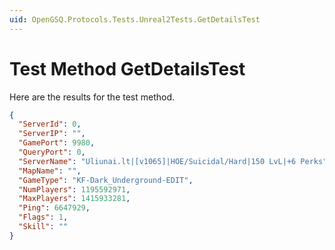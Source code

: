 ```yaml
---
uid: OpenGSQ.Protocols.Tests.Unreal2Tests.GetDetailsTest
---
```


# Test Method GetDetailsTest

Here are the results for the test method.

```json
{
  "ServerId": 0,
  "ServerIP": "",
  "GamePort": 9980,
  "QueryPort": 0,
  "ServerName": "Uliunai.lt|[v1065]|HOE/Suicidal/Hard|150 LvL|+6 Perks",
  "MapName": "",
  "GameType": "KF-Dark_Underground-EDIT",
  "NumPlayers": 1195592971,
  "MaxPlayers": 1415933281,
  "Ping": 6647929,
  "Flags": 1,
  "Skill": ""
}
```
